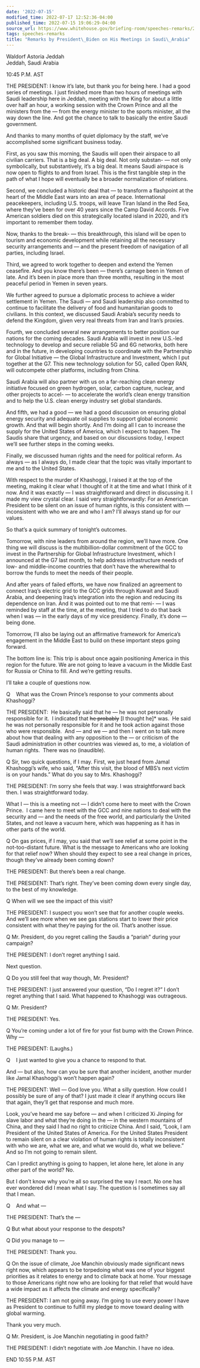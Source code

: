 ```yaml
---
date: '2022-07-15'
modified_time: 2022-07-17 12:52:36-04:00
published_time: 2022-07-15 19:06:29-04:00
source_url: https://www.whitehouse.gov/briefing-room/speeches-remarks/2022/07/15/remarks-by-president-biden-on-his-meetings-in-saudi-arabia/
tags: speeches-remarks
title: "Remarks by President\_Biden on His Meetings in Saudi\_Arabia"
---
```

 
Waldorf Astoria Jeddah  
Jeddah, Saudi Arabia

10:45 P.M. AST

THE PRESIDENT: I know it’s late, but thank you for being here. I had a
good series of meetings. I just finished more than two hours of meetings
with Saudi leadership here in Jeddah, meeting with the King for about a
little over half an hour, a working session with the Crown Prince and
all the ministers from the — from the energy minister to the sports
minister, all the way down the line. And got the chance to talk to
basically the entire Saudi government.

And thanks to many months of quiet diplomacy by the staff, we’ve
accomplished some significant business today.

First, as you saw this morning, the Saudis will open their airspace to
all civilian carriers. That is a big deal. A big deal. Not only substan-
— not only symbolically, but substantively, it’s a big deal. It means
Saudi airspace is now open to flights to and from Israel. This is the
first tangible step in the path of what I hope will eventually be a
broader normalization of relations.

Second, we concluded a historic deal that — to transform a flashpoint at
the heart of the Middle East wars into an area of peace. International
peacekeepers, including U.S. troops, will leave Tiran Island in the Red
Sea, where they’ve been for over 40 years since the Camp David Accords.
Five American soldiers died on this strategically located island in
2020, and it’s important to remember them today.

Now, thanks to the break- — this breakthrough, this island will be open
to tourism and economic development while retaining all the necessary
security arrangements and — and the present freedom of navigation of all
parties, including Israel.

Third, we agreed to work together to deepen and extend the Yemen
ceasefire. And you know there’s been — there’s carnage been in Yemen of
late. And it’s been in place more than three months, resulting in the
most peaceful period in Yemen in seven years.

We further agreed to pursue a diplomatic process to achieve a wider
settlement in Yemen. The Saudi — and Saudi leadership also committed to
continue to facilitate the delivery of food and humanitarian goods to
civilians. In this context, we discussed Saudi Arabia’s security needs
to defend the Kingdom, given very real threats from Iran and Iran’s
proxies.

Fourth, we concluded several new arrangements to better position our
nations for the coming decades. Saudi Arabia will invest in new U.S.-led
technology to develop and secure reliable 5G and 6G networks, both here
and in the future, in developing countries to coordinate with the
Partnership for Global Initiative — the Global Infrastructure and
Investment, which I put together at the G7. This new technology solution
for 5G, called Open RAN, will outcompete other platforms, including from
China.

Saudi Arabia will also partner with us on a far-reaching clean energy
initiative focused on green hydrogen, solar, carbon capture, nuclear,
and other projects to accel- — to accelerate the world’s clean energy
transition and to help the U.S. clean energy industry set global
standards.

And fifth, we had a good — we had a good discussion on ensuring global
energy security and adequate oil supplies to support global economic
growth. And that will begin shortly. And I’m doing all I can to increase
the supply for the United States of America, which I expect to happen.
The Saudis share that urgency, and based on our discussions today, I
expect we’ll see further steps in the coming weeks.

Finally, we discussed human rights and the need for political reform. As
always — as I always do, I made clear that the topic was vitally
important to me and to the United States.

With respect to the murder of Khashoggi, I raised it at the top of the
meeting, making it clear what I thought of it at the time and what I
think of it now. And it was exactly — I was straightforward and direct
in discussing it. I made my view crystal clear. I said very
straightforwardly: For an American President to be silent on an issue of
human rights, is this consistent with — inconsistent with who we are and
who I am? I’ll always stand up for our values.

So that’s a quick summary of tonight’s outcomes.

Tomorrow, with nine leaders from around the region, we’ll have more. One
thing we will discuss is the multibillion-dollar commitment of the GCC
to invest in the Partnership for Global Infrastructure Investment, which
I announced at the G7 last month, to help address infrastructure needs
of low- and middle-income countries that don’t have the wherewithal to
borrow the funds to meet the needs of their people.

And after years of failed efforts, we have now finalized an agreement to
connect Iraq’s electric grid to the GCC grids through Kuwait and Saudi
Arabia, and deepening Iraq’s integration into the region and reducing
its dependence on Iran. And it was pointed out to me that remi- — I was
reminded by staff at the time, at the meeting, that I tried to do that
back when I was — in the early days of my vice presidency. Finally, it’s
done — being done.

Tomorrow, I’ll also be laying out an affirmative framework for America’s
engagement in the Middle East to build on these important steps going
forward.

The bottom line is: This trip is about once again positioning America in
this region for the future. We are not going to leave a vacuum in the
Middle East for Russia or China to fill. And we’re getting results.

I’ll take a couple of questions now.

Q    What was the Crown Prince’s response to your comments about
Khashoggi?

THE PRESIDENT:  He basically said that he — he was not personally
responsible for it.  I indicated that <s>he probably</s> \[I thought
he\]\* was.  He said he was not personally responsible for it and he
took action against those who were responsible.  And — and we — and then
I went on to talk more about how that dealing with any opposition to the
— or criticism of the Saudi administration in other countries was viewed
as, to me, a violation of human rights.  There was no (inaudible).

Q Sir, two quick questions, if I may. First, we just heard from Jamal
Khashoggi’s wife, who said, “After this visit, the blood of MBS’s next
victim is on your hands.” What do you say to Mrs. Khashoggi?

THE PRESIDENT: I’m sorry she feels that way. I was straightforward back
then. I was straightforward today.

What I — this is a meeting not — I didn’t come here to meet with the
Crown Prince.  I came here to meet with the GCC and nine nations to deal
with the security and — and the needs of the free world, and
particularly the United States, and not leave a vacuum here, which was
happening as it has in other parts of the world.

Q On gas prices, if I may, you said that we’ll see relief at some point
in the not-too-distant future. What is the message to Americans who are
looking for that relief now? When should they expect to see a real
change in prices, though they’ve already been coming down?

THE PRESIDENT: But there’s been a real change.

THE PRESIDENT: That’s right. They’ve been coming down every single day,
to the best of my knowledge.

Q When will we see the impact of this visit?

THE PRESIDENT: I suspect you won’t see that for another couple weeks.
And we’ll see more when we see gas stations start to lower their price
consistent with what they’re paying for the oil. That’s another issue.

Q Mr. President, do you regret calling the Saudis a “pariah” during your
campaign?

THE PRESIDENT: I don’t regret anything I said.

Next question.

Q Do you still feel that way though, Mr. President?

THE PRESIDENT: I just answered your question, “Do I regret it?” I don’t
regret anything that I said. What happened to Khashoggi was outrageous.

Q Mr. President?

THE PRESIDENT: Yes.

Q You’re coming under a lot of fire for your fist bump with the Crown
Prince. Why —

THE PRESIDENT: (Laughs.)

Q    I just wanted to give you a chance to respond to that. 

And — but also, how can you be sure that another incident, another
murder like Jamal Khashoggi’s won’t happen again?

THE PRESIDENT: Well — God love you. What a silly question. How could I
possibly be sure of any of that? I just made it clear if anything occurs
like that again, they’ll get that response and much more.

Look, you’ve heard me say before — and when I criticized Xi Jinping for
slave labor and what they’re doing in the — in the western mountains of
China, and they said I had no right to criticize China. And I said,
“Look, I am President of the United States of America. For the United
States President to remain silent on a clear violation of human rights
is totally inconsistent with who we are, what we are, and what we would
do, what we believe.” And so I’m not going to remain silent.

Can I predict anything is going to happen, let alone here, let alone in
any other part of the world? No.

But I don’t know why you’re all so surprised the way I react. No one has
ever wondered did I mean what I say. The question is I sometimes say all
that I mean.

Q    And what —

THE PRESIDENT: That’s the —

Q But what about your response to the despots?

Q Did you manage to —

THE PRESIDENT: Thank you.

Q On the issue of climate, Joe Manchin obviously made significant news
right now, which appears to be torpedoing what was one of your biggest
priorities as it relates to energy and to climate back at home. Your
message to those Americans right now who are looking for that relief
that would have a wide impact as it affects the climate and energy
specifically?

THE PRESIDENT: I am not going away. I’m going to use every power I have
as President to continue to fulfill my pledge to move toward dealing
with global warming.

Thank you very much.

Q Mr. President, is Joe Manchin negotiating in good faith?

THE PRESIDENT: I didn’t negotiate with Joe Manchin. I have no idea.

END 10:55 P.M. AST
